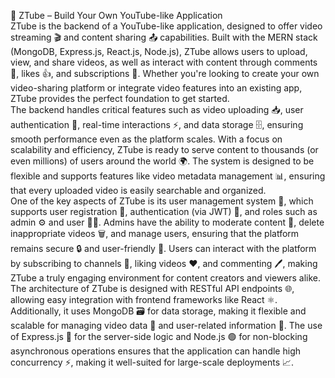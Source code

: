 🎥 ZTube – Build Your Own YouTube-like Application
<br>
ZTube is the backend of a YouTube-like application, designed to offer video streaming 🎬 and content sharing 📤 capabilities. Built with the MERN stack (MongoDB, Express.js, React.js, Node.js), ZTube allows users to upload, view, and share videos, as well as interact with content through comments 💬, likes 👍, and subscriptions 🔔. Whether you're looking to create your own video-sharing platform or integrate video features into an existing app, ZTube provides the perfect foundation to get started.
<br>
The backend handles critical features such as video uploading 📥, user authentication 🔑, real-time interactions ⚡, and data storage 🗄️, ensuring smooth performance even as the platform scales. With a focus on scalability and efficiency, ZTube is ready to serve content to thousands (or even millions) of users around the world 🌍. The system is designed to be flexible and supports features like video metadata management 📊, ensuring that every uploaded video is easily searchable and organized.
<br>
One of the key aspects of ZTube is its user management system 👥, which supports user registration 📝, authentication (via JWT) 🔐, and roles such as admin ⚙️ and user 🧑‍💻. Admins have the ability to moderate content 🛑, delete inappropriate videos 🗑️, and manage users, ensuring that the platform remains secure 🔒 and user-friendly 🤝. Users can interact with the platform by subscribing to channels 🔔, liking videos ❤️, and commenting 🖊️, making ZTube a truly engaging environment for content creators and viewers alike.
<br>
The architecture of ZTube is designed with RESTful API endpoints 🌐, allowing easy integration with frontend frameworks like React ⚛️. Additionally, it uses MongoDB 🗃️ for data storage, making it flexible and scalable for managing video data 🎥 and user-related information 👤. The use of Express.js 🚀 for the server-side logic and Node.js 🟢 for non-blocking asynchronous operations ensures that the application can handle high concurrency ⚡, making it well-suited for large-scale deployments 📈.


